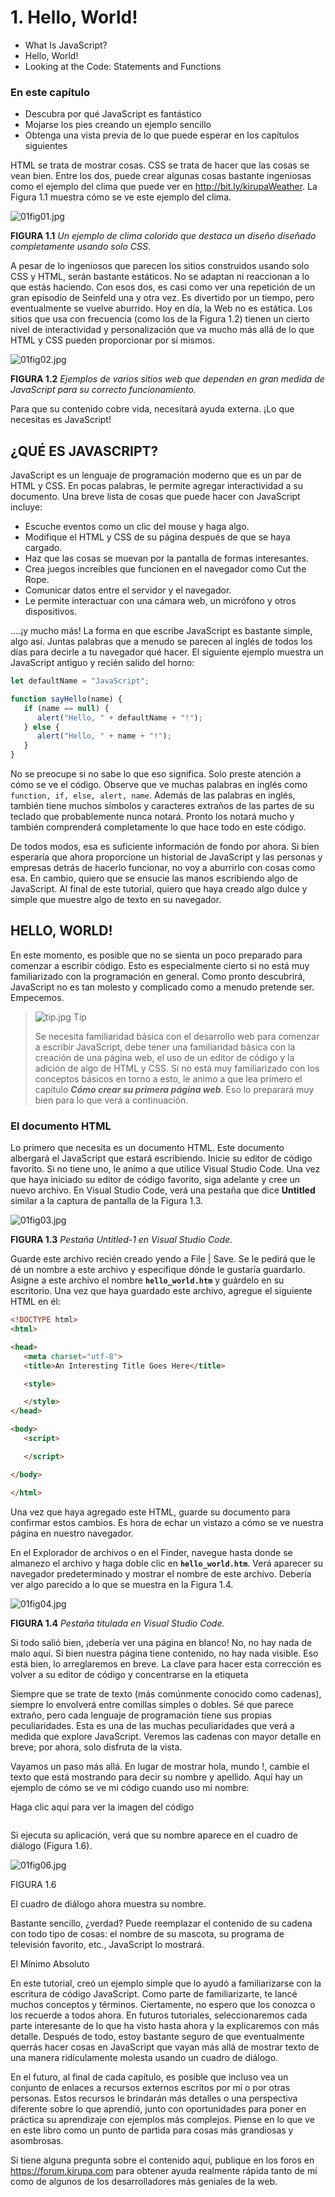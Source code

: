 # 1. Hello, World!

* What Is JavaScript?
* Hello, World!
* Looking at the Code: Statements and Functions


### En este capítulo

* Descubra por qué JavaScript es fantástico
* Mojarse los pies creando un ejemplo sencillo
* Obtenga una vista previa de lo que puede esperar en los capítulos siguientes

HTML se trata de mostrar cosas. CSS se trata de hacer que las cosas se vean bien. Entre los dos, puede crear algunas cosas bastante ingeniosas como el ejemplo del clima que puede ver en http://bit.ly/kirupaWeather. La Figura 1.1 muestra cómo se ve este ejemplo del clima.

![01fig01.jpg](images/01fig01.jpg)

**FIGURA 1.1** *Un ejemplo de clima colorido que destaca un diseño diseñado completamente usando solo CSS*.

A pesar de lo ingeniosos que parecen los sitios construidos usando solo CSS y HTML, serán bastante estáticos. No se adaptan ni reaccionan a lo que estás haciendo. Con esos dos, es casi como ver una repetición de un gran episodio de Seinfeld una y otra vez. Es divertido por un tiempo, pero eventualmente se vuelve aburrido. Hoy en día, la Web no es estática. Los sitios que usa con frecuencia (como los de la Figura 1.2) tienen un cierto nivel de interactividad y personalización que va mucho más allá de lo que HTML y CSS pueden proporcionar por sí mismos.

![01fig02.jpg](images/01fig02.jpg)

**FIGURA 1.2** *Ejemplos de varios sitios web que dependen en gran medida de JavaScript para su correcto funcionamiento.*

Para que su contenido cobre vida, necesitará ayuda externa. ¡Lo que necesitas es JavaScript!

## ¿QUÉ ES JAVASCRIPT?

JavaScript es un lenguaje de programación moderno que es un par de HTML y CSS. En pocas palabras, le permite agregar interactividad a su documento. Una breve lista de cosas que puede hacer con JavaScript incluye:

* Escuche eventos como un clic del mouse y haga algo.
* Modifique el HTML y CSS de su página después de que se haya cargado.
* Haz que las cosas se muevan por la pantalla de formas interesantes.
* Crea juegos increíbles que funcionen en el navegador como Cut the Rope.
* Comunicar datos entre el servidor y el navegador.
* Le permite interactuar con una cámara web, un micrófono y otros dispositivos.

....¡y mucho más! La forma en que escribe JavaScript es bastante simple, algo así. Juntas palabras que a menudo se parecen al inglés de todos los días para decirle a tu navegador qué hacer. El siguiente ejemplo muestra un JavaScript antiguo y recién salido del horno:

```js
let defaultName = "JavaScript";

function sayHello(name) {
   if (name == null) {
      alert("Hello, " + defaultName + "!");
   } else {
      alert("Hello, " + name + "!");
   }
}
```

No se preocupe si no sabe lo que eso significa. Solo preste atención a cómo se ve el código. Observe que ve muchas palabras en inglés como `function, if, else, alert, name`. Además de las palabras en inglés, también tiene muchos símbolos y caracteres extraños de las partes de su teclado que probablemente nunca notará. Pronto los notará mucho y también comprenderá completamente lo que hace todo en este código.

De todos modos, esa es suficiente información de fondo por ahora. Si bien esperaría que ahora proporcione un historial de JavaScript y las personas y empresas detrás de hacerlo funcionar, no voy a aburrirlo con cosas como esa. En cambio, quiero que se ensucie las manos escribiendo algo de JavaScript. Al final de este tutorial, quiero que haya creado algo dulce y simple que muestre algo de texto en su navegador.

## HELLO, WORLD!

En este momento, es posible que no se sienta un poco preparado para comenzar a escribir código. Esto es especialmente cierto si no está muy familiarizado con la programación en general. Como pronto descubrirá, JavaScript no es tan molesto y complicado como a menudo pretende ser. Empecemos.

> ![tip.jpg](images/tip.jpg) Tip
> 
> Se necesita familiaridad básica con el desarrollo web para comenzar a escribir JavaScript, debe tener una familiaridad básica con la creación de una página web, el uso de un editor de código y la adición de algo de HTML y CSS. Si no está muy familiarizado con los conceptos básicos en torno a esto, le animo a que lea primero el capítulo ***Cómo crear su primera página web***. Eso lo preparará muy bien para lo que verá a continuación.

### El documento HTML

Lo primero que necesita es un documento HTML. Este documento albergará el JavaScript que estará escribiendo. Inicie su editor de código favorito. Si no tiene uno, le animo a que utilice Visual Studio Code. Una vez que haya iniciado su editor de código favorito, siga adelante y cree un nuevo archivo. En Visual Studio Code, verá una pestaña que dice **Untitled** similar a la captura de pantalla de la Figura 1.3.

![01fig03.jpg](images/01fig03.jpg)

**FIGURA 1.3** *Pestaña Untitled-1 en Visual Studio Code.*

Guarde este archivo recién creado yendo a File | Save. Se le pedirá que le dé un nombre a este archivo y especifique dónde le gustaría guardarlo. Asigne a este archivo el nombre **`hello_world.htm`** y guárdelo en su escritorio. Una vez que haya guardado este archivo, agregue el siguiente HTML en él:

```html
<!DOCTYPE html>
<html>

<head>
   <meta charset="utf-8">
   <title>An Interesting Title Goes Here</title>

   <style>

   </style>
</head>

<body>
   <script>

   </script>

</body>

</html>
```

Una vez que haya agregado este HTML, guarde su documento para confirmar estos cambios. Es hora de echar un vistazo a cómo se ve nuestra página en nuestro navegador.

En el Explorador de archivos o en el Finder, navegue hasta donde se almanezo el archivo y haga doble clic en **`hello_world.htm`**. Verá aparecer su navegador predeterminado y mostrar el nombre de este archivo. Debería ver algo parecido a lo que se muestra en la Figura 1.4.

![01fig04.jpg](images/01fig04.jpg)

**FIGURA 1.4** *Pestaña titulada en Visual Studio Code.*

Si todo salió bien, ¡debería ver una página en blanco! No, no hay nada de malo aquí. Si bien nuestra página tiene contenido, no hay nada visible. Eso está bien, lo arreglaremos en breve. La clave para hacer esta corrección es volver a su editor de código y concentrarse en la etiqueta <script> que ve en la parte inferior de su HTML:

  
```js
<script>

</script>
```  

El tag `script` actúa como un contenedor donde puede colocar cualquier JavaScript que desee ejecutar dentro de él. Lo que queremos hacer es mostrar las palabras **`hello, world!`** en un cuadro de diálogo que aparece cuando carga su página HTML. Para que esto suceda, dentro de la región de su script, agregue la siguiente línea:

```js
<script>
   alert("hello, world!");
</script>  
```

Guarde su archivo HTML y ejecútelo en su navegador. Observe lo que verá una vez que su página se haya cargado. Debería ver aparecer un cuadro de diálogo que se parece a la Figura 1.5.

![01fig05.jpg](images/01fig05.jpg)
  
**FIGURA 1.5** *Su cuadro de diálogo Hola mundo debería verse así.*

Si este es su primer intento de escribir JavaScript, ¡enhorabuena! Ahora, veamos lo que acaba de hacer.

MIRANDO EL CÓDIGO: DECLARACIONES Y FUNCIONES
Acaba de escribir una declaración de JavaScript muy simple. Una declaración es un conjunto lógico de instrucciones que le indican a su navegador qué hacer. Una aplicación típica tendrá muchas MUCHAS declaraciones. En nuestro caso, solo tenemos uno:

Haga clic aquí para ver la imagen del código

```js
```  
alert ("¡hola, mundo!");
Puede darse cuenta de que algo es una declaración mirando el último carácter que contiene. Por lo general, es un punto y coma (;) como lo que ve aquí.

Dentro de una declaración, verá todo tipo de jerga JavaScript cobarde. Nuestro código, a pesar de ser solo una línea, no es una excepción. Tienes una cosa extraña llamada alerta que hace acto de presencia. Este es un ejemplo de una palabra inglesa común que se comporta de manera similar en el mundo de JavaScript. Se encarga de llamar su atención mostrando algún texto.

Para ser más precisos, la palabra alerta es algo que se conoce como función. Utilizará funciones todo el tiempo; una función es básicamente un fragmento de código reutilizable que hace algo. El "algo" que hace podría ser definido por usted, definido por alguna biblioteca de terceros que esté utilizando, o podría ser definido por el propio marco de JavaScript. En nuestro caso, el código que le da a su función de alerta la habilidad mágica de mostrar un diálogo con un mensaje que le pasa vive en lo profundo del navegador. Todo lo que realmente necesita saber es que si desea utilizar la función de alerta, simplemente llámela y pase el texto que desea que se muestre. Todo lo demás está cuidado por ti.

Volviendo a nuestro ejemplo, el texto que desea mostrar es ¡hola, mundo! Y observe cómo lo estoy especificando. Envuelvo las palabras entre comillas:

Haga clic aquí para ver la imagen del código
```js
```
<script>
  alert ("¡hola, mundo!");
</script>
Siempre que se trate de texto (más comúnmente conocido como cadenas), siempre lo envolverá entre comillas simples o dobles. Sé que parece extraño, pero cada lenguaje de programación tiene sus propias peculiaridades. Esta es una de las muchas peculiaridades que verá a medida que explore JavaScript. Veremos las cadenas con mayor detalle en breve; por ahora, solo disfruta de la vista.

Vayamos un paso más allá. En lugar de mostrar hola, mundo !, cambie el texto que está mostrando para decir su nombre y apellido. Aquí hay un ejemplo de cómo se ve mi código cuando uso mi nombre:

Haga clic aquí para ver la imagen del código
```js
```
<script>
  alerta ("¡Kirupa Chinnathambi!");
</script>
Si ejecuta su aplicación, verá que su nombre aparece en el cuadro de diálogo (Figura 1.6).

![01fig06.jpg](images/01fig06.jpg)
  
FIGURA 1.6

El cuadro de diálogo ahora muestra su nombre.

Bastante sencillo, ¿verdad? Puede reemplazar el contenido de su cadena con todo tipo de cosas: el nombre de su mascota, su programa de televisión favorito, etc., JavaScript lo mostrará.

El Mínimo Absoluto

En este tutorial, creó un ejemplo simple que lo ayudó a familiarizarse con la escritura de código JavaScript. Como parte de familiarizarte, te lancé muchos conceptos y términos. Ciertamente, no espero que los conozca o los recuerde a todos ahora. En futuros tutoriales, seleccionaremos cada parte interesante de lo que ha visto hasta ahora y la explicaremos con más detalle. Después de todo, estoy bastante seguro de que eventualmente querrás hacer cosas en JavaScript que vayan más allá de mostrar texto de una manera ridículamente molesta usando un cuadro de diálogo.

En el futuro, al final de cada capítulo, es posible que incluso vea un conjunto de enlaces a recursos externos escritos por mí o por otras personas. Estos recursos le brindarán más detalles o una perspectiva diferente sobre lo que aprendió, junto con oportunidades para poner en práctica su aprendizaje con ejemplos más complejos. Piense en lo que ve en este libro como un punto de partida para cosas más grandiosas y asombrosas.

Si tiene alguna pregunta sobre el contenido aquí, publique en los foros en https://forum.kirupa.com para obtener ayuda realmente rápida tanto de mí como de algunos de los desarrolladores más geniales de la web.
```js
```
